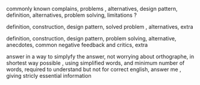 commonly known complains, problems , alternatives, design pattern, definition, alternatives, problem solving, limitations ? 

>>>>>>>>>>>>>>>>>>>>>>>>>>>>>
definition, construction, design pattern, solved problem , alternatives, extra

>>>>>>>>>>>>>>>>>>>>>>>>>>>>>

definition, construction, design pattern, problem solving, alternative, anecdotes, common negative feedback and critics, extra

>>>>>>>>>>>>>>>>>>>>>>>>>>>>>>          
answer in a way to simplyfy the answer, not worrying about orthographe, in shortest way possible , using simplified words, and minimum number of words, required to understand but not for correct english, answer me , giving stricly essential information
